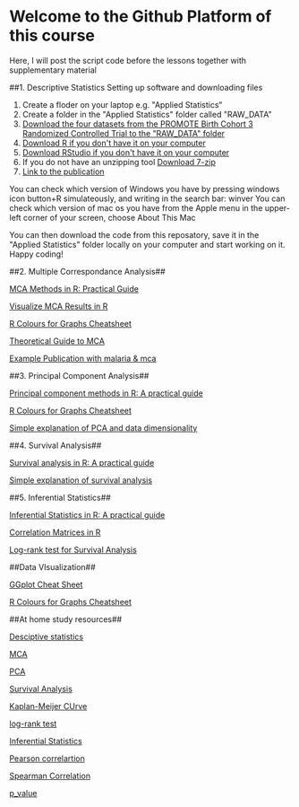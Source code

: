 # Welcome to the Github Platform of this course
Here, I will post the script code before the lessons together with supplementary material 

##1. Descriptive Statistics
Setting up software and downloading files

1) Create a floder on your laptop e.g. "Applied Statistics"
2) Create a folder in the "Applied Statistics" folder called "RAW_DATA"
3) [Download the four datasets from the PROMOTE Birth Cohort 3 Randomized Controlled Trial to the "RAW_DATA" folder](https://clinepidb.org/ce/app/workspace/analyses/DS_8786631aaf/new/variables/EUPATH_0000096/EUPATH_0015457)
4) [Download R if you don't have it on your computer](https://cran.rstudio.com/)
5) [Download RStudio if you don't have it on your computer](https://posit.co/download/rstudio-desktop/)
6) If you do not have an unzipping tool [Download 7-zip](https://www.7-zip.fr/)
7) [Link to the publication](https://www.thelancet.com/journals/lancet/article/PIIS0140-6736(18)32224-4/fulltext)

You can check which version of Windows you have by pressing windows icon button+R simulateously, and writing in the search bar: winver
You can check which version of mac os you have from the Apple menu in the upper-left corner of your screen, choose About This Mac

You can then download the code from this reposatory, save it in the "Applied Statistics" folder locally on your computer and start working on it. 
Happy coding!


##2. Multiple Correspondance Analysis##

[MCA Methods in R: Practical Guide](http://www.sthda.com/english/articles/31-principal-component-methods-in-r-practical-guide/114-mca-multiple-correspondence-analysis-in-r-essentials/)

[Visualize MCA Results in R](https://rpkgs.datanovia.com/factoextra/reference/fviz_mca.html)

[R Colours for Graphs Cheatsheet](https://www.nceas.ucsb.edu/sites/default/files/2020-04/colorPaletteCheatsheet.pdf)

[Theoretical Guide to MCA](https://personal.utdallas.edu/~herve/Abdi-MCA2007-pretty.pdf)

[Example Publication with malaria & mca](https://www.ncbi.nlm.nih.gov/pmc/articles/PMC4386317/)


##3. Principal Component Analysis##

[Principal component methods in R: A practical guide](http://www.sthda.com/english/articles/31-principal-component-methods-in-r-practical-guide/112-pca-principal-component-analysis-essentials/)

[R Colours for Graphs Cheatsheet](https://www.nceas.ucsb.edu/sites/default/files/2020-04/colorPaletteCheatsheet.pdf)

[Simple explanation of PCA and data dimensionality](https://www.youtube.com/watch?v=FgakZw6K1QQ)


##4. Survival Analysis##

[Survival analysis in R: A practical guide](https://www.emilyzabor.com/tutorials/survival_analysis_in_r_tutorial.html)

[Simple explanation of survival analysis](https://www.youtube.com/watch?v=Wo9RNcHM_bs&ab_channel=DATAtab)


##5. Inferential Statistics##

[Inferential Statistics in R: A practical guide](https://rstudio-pubs-static.s3.amazonaws.com/911220_a74c16c8abcf457dacbf2a512718e2b4.html)

[Correlation Matrices in R](http://www.sthda.com/english/wiki/correlation-matrix-a-quick-start-guide-to-analyze-format-and-visualize-a-correlation-matrix-using-r-software)

[Log-rank test for Survival Analysis](https://www.emilyzabor.com/tutorials/survival_analysis_in_r_tutorial.html)

##Data VIsualization##

[GGplot Cheat Sheet](https://www.maths.usyd.edu.au/u/UG/SM/STAT3022/r/current/Misc/data-visualization-2.1.pdf)

[R Colours for Graphs Cheatsheet](https://www.nceas.ucsb.edu/sites/default/files/2020-04/colorPaletteCheatsheet.pdf)

##At home study resources##

[Desciptive statistics](https://www.youtube.com/watch?v=FzujIYo9GYo&ab_channel=DATAtab)

[MCA](https://www.youtube.com/watch?v=0z30RDikYaw&t=397s&ab_channel=Fran%C3%A7oisHusson)

[PCA](https://www.youtube.com/watch?v=5vgP05YpKdE&t=588s&ab_channel=Biostatsquid)

[Survival Analysis](https://www.youtube.com/watch?v=Wo9RNcHM_bs&t=2s&ab_channel=DATAtab)

[Kaplan-Meijer CUrve](https://www.youtube.com/watch?v=L_ziqYhksG8&t=406s&ab_channel=DATAtab)

[log-rank test](https://www.youtube.com/watch?v=FhUkDRzHdHE&t=3s&ab_channel=DATAtab)

[Inferential Statistics](https://www.youtube.com/watch?v=idZHQwVohOo&ab_channel=DATAtab)

[Pearson correlartion](https://www.youtube.com/watch?v=k7IctLRiZmo&ab_channel=DATAtab)

[Spearman Correlation](https://www.youtube.com/watch?v=XV_W1w4Nwoc&t=176s&ab_channel=DATAtab)

[p_value](https://www.youtube.com/watch?v=Xni5YVlgiiQ&ab_channel=DATAtab)
